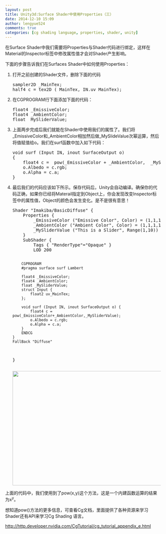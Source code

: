 ```yaml
---
layout: post
title: Unity3d:Surface Shader中使用Properties（三）
date: 2014-12-10 15:09
author: lengyue524
comments: true
categories: [cg shading language, properties, shader, unity]
---
```

在Surface Shader中我们需要将Properties与Shader代码进行绑定，这样在Material的Inspector标签中修改属性值才会对Shader产生影响。

下面的步骤告诉我们在Surfaces Shader中如何使用Properties：



<ol>
	<li><span style="line-height: 1.5;"><span style="line-height: 1.5;">打开之前创建的Shader文件，删除下面的代码</span></span>
<pre class="brush:cpp">sampler2D _MainTex;
half4 c = tex2D (_MainTex, IN.uv_MainTex);</pre>
</li>
	<li><span style="line-height: 1.5;">在</span><span style="line-height: 1.5;"><span style="line-height: 1.5;">CGPROGRAM行下面添加下面的代码：</span></span>
<pre class="prettyprint">float4 _EmissiveColor;
float4 _AmbientColor;
float _MySliderValue;</pre>
</li>
	<li><span style="line-height: 1.5;"><span style="line-height: 1.5;">上面两步完成后我们就能在Shader中使用我们的属性了。我们将_EmissiveColor和_AmbientColor相加然后做_MySlideValue次幂运算，然后将值赋值给o。我们在surf函数中加入如下代码：</span></span>
<pre class="prettyprint lang-js">void surf (Input IN, inout SurfaceOutput o)
{
    float4 c =  pow(_EmissiveColor + _AmbientColor,  _MySliderValue);
    o.Albedo = c.rgb;
    o.Alpha = c.a;
}</pre>
</li>
	<li><span style="line-height: 1.5;"><span style="line-height: 1.5;">最后我们的代码应该如下所示。保存代码后，Unity会自动编译。确保你的代码正确，如果你已经将Materail指定到Object上，你会发现改变Inspector标签中的属性值，Object的颜色会发生变化。是不是很有意思！</span></span>
<pre class="prettyprint">Shader "Imakiba/BasicDiffuse" {
	Properties {
		_EmissiveColor ("Emissive Color", Color) = (1,1,1,1)
		_AmbientColor ("Ambient Color", Color) = (1,1,1,1)
		_MySliderValue ("This is a Slider", Range(1,10)) = 2.5
	}
	SubShader {
		Tags { "RenderType"="Opaque" }
		LOD 200
		
		CGPROGRAM
		#pragma surface surf Lambert

		float4 _EmissiveColor;
		float4 _AmbientColor;
		float _MySliderValue;
		struct Input {
			float2 uv_MainTex;
		};

		void surf (Input IN, inout SurfaceOutput o) {
			float4 c = pow(_EmissiveColor+_AmbientColor,_MySliderValue);
			o.Albedo = c.rgb;
			o.Alpha = c.a;
		}
		ENDCG
	} 
	FallBack "Diffuse"
}
</pre>
<img title="" src="http://7xky0m.com1.z0.glb.clouddn.com/20141210150104_36948.png" alt="" width="900" height="370" align="" /></li>
</ol>
上面的代码中，我们使用到了pow(x,y)这个方法，这是一个内建函数运算的结果为x<sup>y</sup>。

想知道pow()方法的更多信息，可查看Cg文档，里面提供了各种资源来学习Shader还有API来学习Cg Shading 语言。

<a href="http://http.developer.nvidia.com/CgTutorial/cg_tutorial_appendix_e.html" target="_blank">http://http.developer.nvidia.com/CgTutorial/cg_tutorial_appendix_e.html</a>

<sup>
</sup>
